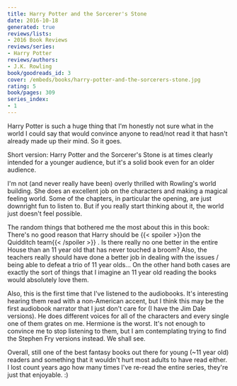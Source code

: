 ```yaml
---
title: Harry Potter and the Sorcerer's Stone
date: 2016-10-18
generated: true
reviews/lists:
- 2016 Book Reviews
reviews/series:
- Harry Potter
reviews/authors:
- J.K. Rowling
book/goodreads_id: 3
cover: /embeds/books/harry-potter-and-the-sorcerers-stone.jpg
rating: 5
book/pages: 309
series_index:
- 1
---
```

Harry Potter is such a huge thing that I'm honestly not sure what in the world I could say that would convince anyone to read/not read it that hasn't already made up their mind. So it goes.  

Short version: Harry Potter and the Sorcerer's Stone is at times clearly intended for a younger audience, but it's a solid book even for an older audience.  

<!--more-->

I'm not (and never really have been) overly thrilled with Rowling's world building. She does an excellent job on the characters and making a magical feeling world. Some of the chapters, in particular the opening, are just downright fun to listen to. But if you really start thinking about it, the world just doesn't feel possible.  

The random things that bothered me the most about this in this book: There's no good reason that Harry should be  {{< spoiler >}}on the Quidditch team{{< /spoiler >}}  . Is there really no one better in the entire House than an 11 year old that has never touched a broom? Also, the teachers really should have done a better job in dealing with the issues / being able to defeat a trio of 11 year olds... On the other hand both cases are exactly the sort of things that I imagine an 11 year old reading the books would absolutely love them.  

Also, this is the first time that I've listened to the audiobooks. It's interesting hearing them read with a non-American accent, but I think this may be the first audiobook narrator that I just don't care for (I have the Jim Dale versions). He does different voices for all of the characters and every single one of them grates on me. Hermione is the worst. It's not enough to convince me to stop listening to them, but I am contemplating trying to find the Stephen Fry versions instead. We shall see.  

Overall, still one of the best fantasy books out there for young (~11 year old) readers and something that it wouldn't hurt most adults to have read either. I lost count years ago how many times I've re-read the entire series, they're just that enjoyable. :)